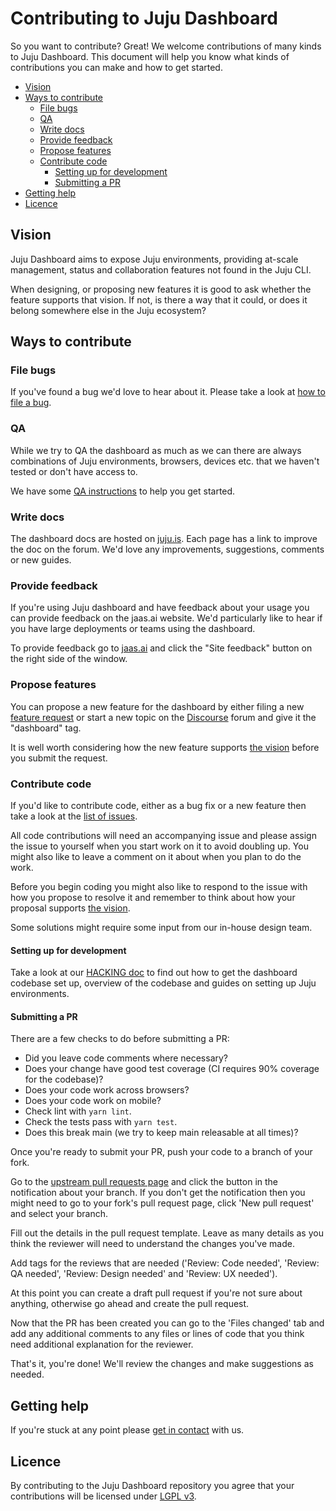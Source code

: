 # Contributing to Juju Dashboard

So you want to contribute? Great! We welcome contributions of many kinds to Juju
Dashboard. This document will help you know what kinds of contributions you
can make and how to get started.

- [Vision](#vision)
- [Ways to contribute](#ways-to-contribute)
  - [File bugs](#file-bugs)
  - [QA](#qa)
  - [Write docs](#write-docs)
  - [Provide feedback](#provide-feedback)
  - [Propose features](#propose-features)
  - [Contribute code](#contribute-code)
    - [Setting up for development](#setting-up-for-development)
    - [Submitting a PR](#submitting-a-pr)
- [Getting help](#getting-help)
- [Licence](#licence)

## Vision

Juju Dashboard aims to expose Juju environments, providing at-scale management,
status and collaboration features not found in the Juju CLI.

When designing, or proposing new features it is good to ask whether the feature
supports that vision. If not, is there a way that it could, or does it belong
somewhere else in the Juju ecosystem?

## Ways to contribute

### File bugs

If you've found a bug we'd love to hear about it. Please take a look at [how to
file a bug](https://github.com/canonical/juju-dashboard/#issues).

### QA

While we try to QA the dashboard as much as we can there are always combinations
of Juju environments, browsers, devices etc. that we haven't tested or don't
have access to.

We have some [QA
instructions](/docs/RELEASING.md#qa)
to help you get started.

### Write docs

The dashboard docs are hosted on
[juju.is](https://juju.is/docs/olm/the-juju-dashboard). Each page has a link to
improve the doc on the forum. We'd love any improvements, suggestions, comments
or new guides.

### Provide feedback

If you're using Juju dashboard and have feedback about your usage you can
provide feedback on the jaas.ai website. We'd particularly like to hear if you
have large deployments or teams using the dashboard.

To provide feedback go to [jaas.ai](https://jaas.ai/) and click the "Site feedback" button
on the right side of the window.

### Propose features

You can propose a new feature for the dashboard by either filing a new [feature
request](https://github.com/canonical/juju-dashboard/issues/new?assignees=&labels=&projects=&template=feature_request.md&title=)
or start a new topic on the
[Discourse](https://discourse.charmhub.io/tags/c/juju/6/dashboard) forum and
give it the "dashboard" tag.

It is well worth considering how the new feature supports [the vision](#vision)
before you submit the request.

### Contribute code

If you'd like to contribute code, either as a bug fix or a new feature then take
a look at the [list of
issues](https://github.com/canonical/juju-dashboard/issues).

All code contributions will need an accompanying issue and please assign the issue to
yourself when you start work on it to avoid doubling up. You might also like to leave a comment on it
about when you plan to do the work.

Before you begin coding you might also like to respond to the issue with how you
propose to resolve it and remember to think about how your proposal supports
[the vision](#vision).

Some solutions might require some input from our in-house design team.

#### Setting up for development

Take a look at our [HACKING doc](/docs/HACKING.md) to find out how to get the
dashboard codebase set up, overview of the codebase and guides on setting up
Juju environments.

#### Submitting a PR

There are a few checks to do before submitting a PR:

- Did you leave code comments where necessary?
- Does your change have good test coverage (CI requires 90% coverage for the
  codebase)?
- Does your code work across browsers?
- Does your code work on mobile?
- Check lint with `yarn lint`.
- Check the tests pass with `yarn test`.
- Does this break main (we try to keep main releasable at all times)?

Once you're ready to submit your PR, push your code to a branch of your fork.

Go to the [upstream pull requests
page](https://github.com/canonical/juju-dashboard/pulls) and click the button in
the notification about your branch. If you don't get the notification then you might
need to go to your fork's pull request page, click 'New pull request' and select
your branch.

Fill out the details in the pull request template. Leave as many details as you
think the reviewer will need to understand the changes you've made.

Add tags for the reviews that are needed ('Review: Code needed', 'Review: QA
needed', 'Review: Design needed' and 'Review: UX needed').

At this point you can create a draft pull request if you're not sure about
anything, otherwise go ahead and create the pull request.

Now that the PR has been created you can go to the 'Files changed' tab and add
any additional comments to any files or lines of code that you think need
additional explanation for the reviewer.

That's it, you're done! We'll review the changes and make suggestions as needed.

## Getting help

If you're stuck at any point please [get in contact](/README.md#community) with us.

## Licence

By contributing to the Juju Dashboard repository you agree that your
contributions will be licensed under [LGPL v3](/LICENSE.md).
